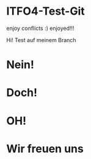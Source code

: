 # ITFO4-Test-Git

enjoy conflicts :)
enjoyed!!!

Hi!
Test auf meinem Branch

# Nein!
# Doch!
# OH!

# Wir freuen uns